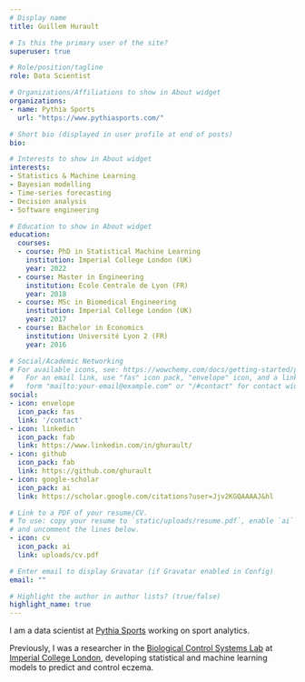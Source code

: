 ```yaml
---
# Display name
title: Guillem Hurault

# Is this the primary user of the site?
superuser: true

# Role/position/tagline
role: Data Scientist

# Organizations/Affiliations to show in About widget
organizations:
- name: Pythia Sports
  url: "https://www.pythiasports.com/"

# Short bio (displayed in user profile at end of posts)
bio: 

# Interests to show in About widget
interests:
- Statistics & Machine Learning
- Bayesian modelling
- Time-series forecasting
- Decision analysis
- Software engineering

# Education to show in About widget
education:
  courses:
  - course: PhD in Statistical Machine Learning
    institution: Imperial College London (UK)
    year: 2022
  - course: Master in Engineering
    institution: Ecole Centrale de Lyon (FR)
    year: 2018
  - course: MSc in Biomedical Engineering
    institution: Imperial College London (UK)
    year: 2017
  - course: Bachelor in Economics
    institution: Université Lyon 2 (FR)
    year: 2016

# Social/Academic Networking
# For available icons, see: https://wowchemy.com/docs/getting-started/page-builder/#icons
#   For an email link, use "fas" icon pack, "envelope" icon, and a link in the
#   form "mailto:your-email@example.com" or "/#contact" for contact widget.
social:
- icon: envelope
  icon_pack: fas
  link: '/contact'
- icon: linkedin
  icon_pack: fab
  link: https://www.linkedin.com/in/ghurault/
- icon: github
  icon_pack: fab
  link: https://github.com/ghurault
- icon: google-scholar
  icon_pack: ai
  link: https://scholar.google.com/citations?user=Jjv2KGQAAAAJ&hl

# Link to a PDF of your resume/CV.
# To use: copy your resume to `static/uploads/resume.pdf`, enable `ai` icons in `params.toml`, 
# and uncomment the lines below.
- icon: cv
  icon_pack: ai
  link: uploads/cv.pdf

# Enter email to display Gravatar (if Gravatar enabled in Config)
email: ""

# Highlight the author in author lists? (true/false)
highlight_name: true
---
```


I am a data scientist at [Pythia Sports](https://www.pythiasports.com/) working on sport analytics.

Previously, I was a researcher in the [Biological Control Systems Lab](https://rtanaka.bg-research.cc.ic.ac.uk/) at [Imperial College London](https://imperial.ac.uk/), developing statistical and machine learning models to predict and control eczema.
